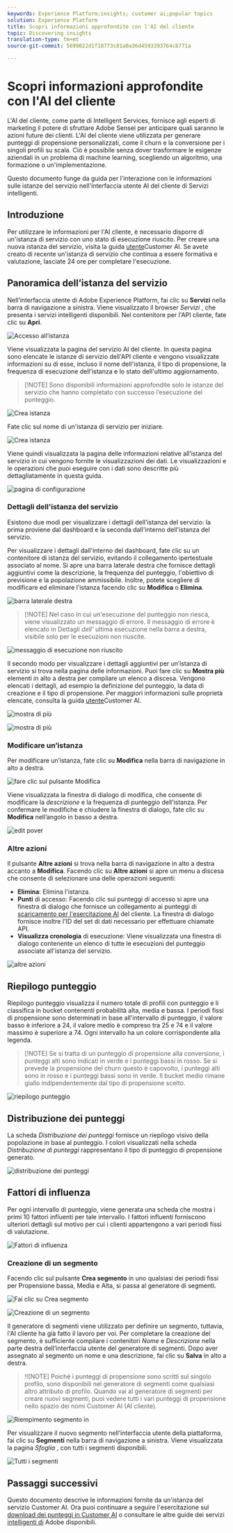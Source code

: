 ```yaml
---
keywords: Experience Platform;insights; customer ai;popular topics
solution: Experience Platform
title: Scopri informazioni approfondite con l'AI del cliente
topic: Discovering insights
translation-type: tm+mt
source-git-commit: 5699022d1f18773c81a0a36d4593393764cb771a

---
```



# Scopri informazioni approfondite con l&#39;AI del cliente

L&#39;AI del cliente, come parte di Intelligent Services, fornisce agli esperti di marketing il potere di sfruttare Adobe Sensei per anticipare quali saranno le azioni future dei clienti. L&#39;AI del cliente viene utilizzata per generare punteggi di propensione personalizzati, come il churn e la conversione per i singoli profili su scala. Ciò è possibile senza dover trasformare le esigenze aziendali in un problema di machine learning, scegliendo un algoritmo, una formazione o un&#39;implementazione.

Questo documento funge da guida per l&#39;interazione con le informazioni sulle istanze del servizio nell&#39;interfaccia utente AI del cliente di Servizi intelligenti.

## Introduzione

Per utilizzare le informazioni per l&#39;AI cliente, è necessario disporre di un&#39;istanza di servizio con uno stato di esecuzione riuscito. Per creare una nuova istanza del servizio, visita la guida [utente](./user-guide.md)Customer AI. Se avete creato di recente un&#39;istanza di servizio che continua a essere formativa e valutazione, lasciate 24 ore per completare l&#39;esecuzione.

## Panoramica dell’istanza del servizio

Nell’interfaccia utente di Adobe Experience Platform, fai clic su **Servizi** nella barra di navigazione a sinistra. Viene visualizzato il browser *Servizi* , che presenta i servizi intelligenti disponibili. Nel contenitore per l&#39;API cliente, fate clic su **Apri**.

![Accesso all’istanza](./images/insights/navigate-to-service.png)

Viene visualizzata la pagina del servizio AI del cliente. In questa pagina sono elencate le istanze di servizio dell&#39;API cliente e vengono visualizzate informazioni su di esse, incluso il nome dell&#39;istanza, il tipo di propensione, la frequenza di esecuzione dell&#39;istanza e lo stato dell&#39;ultimo aggiornamento.

>[!NOTE] Sono disponibili informazioni approfondite solo le istanze del servizio che hanno completato con successo l’esecuzione del punteggio.

![Crea istanza](./images/insights/dashboard.png)

Fate clic sul nome di un&#39;istanza di servizio per iniziare.

![Crea istanza](./images/insights/click-the-name.png)

Viene quindi visualizzata la pagina delle informazioni relative all’istanza del servizio in cui vengono fornite le visualizzazioni dei dati. Le visualizzazioni e le operazioni che puoi eseguire con i dati sono descritte più dettagliatamente in questa guida.

![pagina di configurazione](./images/insights/landing-page.png)


### Dettagli dell&#39;istanza del servizio

Esistono due modi per visualizzare i dettagli dell&#39;istanza del servizio: la prima proviene dal dashboard e la seconda dall&#39;interno dell&#39;istanza del servizio.

Per visualizzare i dettagli dall&#39;interno del dashboard, fate clic su un contenitore di istanza del servizio, evitando il collegamento ipertestuale associato al nome. Si apre una barra laterale destra che fornisce dettagli aggiuntivi come la descrizione, la frequenza del punteggio, l&#39;obiettivo di previsione e la popolazione ammissibile. Inoltre, potete scegliere di modificare ed eliminare l’istanza facendo clic su **Modifica** o **Elimina**.

![barra laterale destra](./images/insights/success-run.png)

>[!NOTE] Nel caso in cui un&#39;esecuzione del punteggio non riesca, viene visualizzato un messaggio di errore. Il messaggio di errore è elencato in Dettagli *dell&#39;* ultima esecuzione nella barra a destra, visibile solo per le esecuzioni non riuscite.

![messaggio di esecuzione non riuscito](./images/insights/failed-run.png)

Il secondo modo per visualizzare i dettagli aggiuntivi per un’istanza di servizio si trova nella pagina delle informazioni. Puoi fare clic su **Mostra più** elementi in alto a destra per compilare un elenco a discesa. Vengono elencati i dettagli, ad esempio la definizione del punteggio, la data di creazione e il tipo di propensione. Per maggiori informazioni sulle proprietà elencate, consulta la guida [utente](./user-guide.md)Customer AI.

![mostra di più](./images/insights/landing-show-more.png)

![mostra di più](./images/insights/show-more.png)

### Modificare un’istanza

Per modificare un’istanza, fate clic su **Modifica** nella barra di navigazione in alto a destra.

![fare clic sul pulsante Modifica](./images/insights/edit-button.png)

Viene visualizzata la finestra di dialogo di modifica, che consente di modificare la *descrizione* e la frequenza *di* punteggio dell’istanza. Per confermare le modifiche e chiudere la finestra di dialogo, fate clic su **Modifica** nell’angolo in basso a destra.

![edit pover](./images/insights/edit-instance.png)

### Altre azioni

Il pulsante **Altre azioni** si trova nella barra di navigazione in alto a destra accanto a **Modifica**. Facendo clic su **Altre azioni** si apre un menu a discesa che consente di selezionare una delle operazioni seguenti:

- **Elimina**: Elimina l&#39;istanza.
- **Punti** di accesso: Facendo clic sui punteggi *di* accesso si apre una finestra di dialogo che fornisce un collegamento ai punteggi di [scaricamento per l&#39;esercitazione AI](./download-scores.md) del cliente. La finestra di dialogo fornisce inoltre l&#39;ID del set di dati necessario per effettuare chiamate API.
- **Visualizza cronologia** di esecuzione: Viene visualizzata una finestra di dialogo contenente un elenco di tutte le esecuzioni del punteggio associate all&#39;istanza del servizio.

![altre azioni](./images/insights/more-actions.png)

## Riepilogo punteggio

Riepilogo punteggio visualizza il numero totale di profili con punteggio e li classifica in bucket contenenti probabilità alta, media e bassa. I periodi fissi di propensione sono determinati in base all&#39;intervallo di punteggio, il valore basso è inferiore a 24, il valore medio è compreso tra 25 e 74 e il valore massimo è superiore a 74. Ogni intervallo ha un colore corrispondente alla legenda.

>[!NOTE] Se si tratta di un punteggio di propensione alla conversione, i punteggi alti sono indicati in verde e i punteggi bassi in rosso. Se si prevede la propensione del churn questo è capovolto, i punteggi alti sono in rosso e i punteggi bassi sono in verde. Il bucket medio rimane giallo indipendentemente dal tipo di propensione scelto.

![riepilogo punteggio](./images/insights/scoring-summary.png)

## Distribuzione dei punteggi

La scheda *Distribuzione dei punteggi* fornisce un riepilogo visivo della popolazione in base al punteggio. I colori visualizzati nella scheda *Distribuzione di punteggi* rappresentano il tipo di punteggio di propensione generato.

![distribuzione dei punteggi](./images/insights/distribution-of-scores.png)

## Fattori di influenza

Per ogni intervallo di punteggio, viene generata una scheda che mostra i primi 10 fattori influenti per tale intervallo. I fattori influenti forniscono ulteriori dettagli sul motivo per cui i clienti appartengono a vari periodi fissi di valutazione.

![Fattori di influenza](./images/insights/influential-factors.png)

### Creazione di un segmento

Facendo clic sul pulsante **Crea segmento** in uno qualsiasi dei periodi fissi per Propensione bassa, Media e Alta, si passa al generatore di segmenti.

![Fai clic su Crea segmento](./images/insights/influential-factors-create-segment.png)

![Creazione di un segmento](./images/insights/create-segment.png)

Il generatore di segmenti viene utilizzato per definire un segmento, tuttavia, l&#39;AI cliente ha già fatto il lavoro per voi. Per completare la creazione del segmento, è sufficiente compilare i contenitori *Nome* e *Descrizione* nella parte destra dell’interfaccia utente del generatore di segmenti. Dopo aver assegnato al segmento un nome e una descrizione, fai clic su **Salva** in alto a destra.

>!![NOTE] Poiché i punteggi di propensione sono scritti sul singolo profilo, sono disponibili nel generatore di segmenti come qualsiasi altro attributo di profilo. Quando vai al generatore di segmenti per creare nuovi segmenti, puoi vedere tutti i vari punteggi di propensione nello spazio dei nomi Customer AI (AI cliente).

![Riempimento segmento in](./images/insights/segment-saving.png)

Per visualizzare il nuovo segmento nell’interfaccia utente della piattaforma, fai clic su **Segmenti** nella barra di navigazione a sinistra. Viene visualizzata la pagina *Sfoglia* , con tutti i segmenti disponibili.

![Tutti i segmenti](./images/insights/Segments-dashboard.png)

## Passaggi successivi

Questo documento descrive le informazioni fornite da un&#39;istanza del servizio Customer AI. Ora puoi continuare a seguire l&#39;esercitazione sul [download dei punteggi in Customer AI](./download-scores.md) o consultare le altre guide dei servizi [intelligenti di](../home.md) Adobe disponibili.